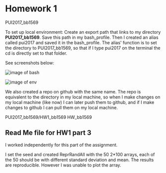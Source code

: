 # Homework 1

PUI2017_bb1569

To set up local environment:
Create an export path that links to my directory **PUI2017_bb1569**. Save this path in my bash_profile. Then I created an alias called pui2017 and saved it in the bash_profile. The alias' function is to set the directory to PUI2017_bb1569, so that if I type pui2017 on the terminal the cd is directly set to that folder. 

See screenshots below:

![image of bash](https://github.com/biabbiassago/PUI2017_bb1569/HW1_bb1569/screenshots/bb1569_bash.png)

![image of env](https://github.com/biabbiassago/PUI2017_bb1569/HW1_bb1569/screenshots/bb1569_setup_env.png)



We also created a repo on github with the same name. The repo is equivalent to the directory in my local machine, so when I make changes on my local machine (like now) I can later push them to github, and if I make changes to github I can pull them on my local machine. 


PUI2017_bb1569/HW1_bb1569
HW_bb1569



## Read Me file for HW1 part 3

I worked independently for this part of the assignment. 

I set the seed and created ReprRandAll  with the 50 2*100 arrays, each of the 50 should be with different standard deviation and mean. The results are reproducible. 
However I was unable to plot the array. 
